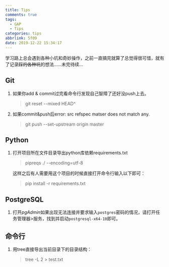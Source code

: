 ```yaml
---
title: Tips
comments: true
tags:
  - GAP
  - Tips
categories: tips
abbrlink: 5f09
date: 2019-12-22 15:34:17
---
```


学习路上总会遇到各种小坑和奇妙操作，之前一直搞完就算了总觉得很可惜，就有了记录~~踩的各种坑~~的想法......未完待续...<!-- More -->

## Git

1. 如果你add & commit过完看命令行发现自己智障了还好没push上去。

   > git reset --mixed HEAD^

2. 如果commit&push后error: src refspec matser does not match any.

   > git push --set-upstream origin master

## Python

1. 打开项目所在文件目录导出python库依赖requirements.txt

   > pipreqs ./ --encoding=utf-8

   这样之后有人需要用这个项目的时候直接打开命令行输入以下即可：

   > pip install -r requirements.txt

## PostgreSQL

1. 打开*pgAdmin*如果出现无法连接并要求输入`postgres`密码的情况，请打开任务管理器>服务，找到并启动`postgresql-x64-10`即可。

## 命令行

1. 用tree直接导出当前目录下的目录结构：

   > tree -L 2 > test.txt

